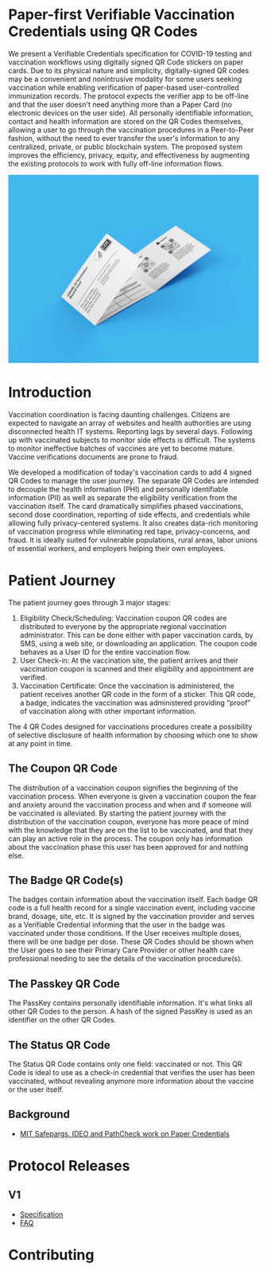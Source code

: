 # Paper-first Verifiable Vaccination Credentials using QR Codes

We present a Verifiable Credentials specification for COVID-19 testing and vaccination workflows using digitally signed QR Code stickers on paper cards. Due to its physical nature and simplicity, digitally-signed QR codes may be a convenient and nonintrusive modality for some users seeking vaccination while enabling verification of paper-based user-controlled immunization records. The protocol expects the verifier app to be off-line and that the user doesn't need anything more than a Paper Card (no electronic devices on the user side). All personally identifiable information, contact and health information are stored on the QR Codes themselves, allowing a user to go through the vaccination procedures in a Peer-to-Peer fashion, without the need to ever transfer the user's information to any centralized, private, or public blockchain system. The proposed system improves the efficiency, privacy, equity, and effectiveness by augmenting the existing protocols to work with fully off-line information flows. 

<p align="center"><img src="https://github.com/Path-Check/vaccine-diary/blob/main/Resources/card_visualization.gif" alt="App_gif" width="650" style="margin: auto"/></p>

# Introduction

Vaccination coordination is facing daunting challenges. Citizens are expected to navigate an array of websites and health authorities are using disconnected health IT systems. Reporting lags by several days. Following up with vaccinated subjects to monitor side effects is difficult. The systems to monitor ineffective batches of vaccines are yet to become mature. Vaccine verifications documents are prone to fraud.

We developed a modification of today's vaccination cards to add 4 signed QR Codes to manage the user journey. The separate QR Codes are intended to decouple the health information (PHI) and personally identifiable information (PII) as well as separate the eligibility verification from the vaccination itself. The card dramatically simplifies phased vaccinations, second dose coordination, reporting of side effects, and credentials while allowing fully privacy-centered systems. It also creates data-rich monitoring of vaccination progress while eliminating red tape, privacy-concerns, and fraud. It is ideally suited for vulnerable populations, rural areas, labor unions of essential workers, and employers helping their own employees.

# Patient Journey

The patient journey goes through 3 major stages:
1. Eligibility Check/Scheduling: Vaccination coupon QR codes are distributed to everyone by the appropriate regional vaccination administrator. This can be done either with paper vaccination cards, by SMS, using a web site, or downloading an application. The coupon code behaves as a User ID for the entire vaccination flow. 
2. User Check-in: At the vaccination site, the patient arrives and their vaccination coupon is scanned and their eligibility and appointment are verified.
3. Vaccination Certificate: Once the vaccination is administered, the patient receives another QR code in the form of a sticker. This QR code, a badge, indicates the vaccination was administered providing “proof” of vaccination along with other important information.

The 4 QR Codes designed for vaccinations procedures create a possibility of selective disclosure of health information by choosing which one to show at any point in time. 

## The Coupon QR Code

The distribution of a vaccination coupon signifies the beginning of the vaccination process. When everyone is given a vaccination coupon the fear and anxiety around the vaccination process and when and if someone will be vaccinated is alleviated. By starting the patient journey with the distribution of the vaccination coupon, everyone has more peace of mind with the knowledge that they are on the list to be vaccinated, and that they can play an active role in the process. The coupon only has information about the vaccination phase this user has been approved for and nothing else. 

## The Badge QR Code(s)

The badges contain information about the vaccination itself. Each badge QR code is a full health record for a single vaccination event, including vaccine brand, dosage, site, etc. It is signed by the vaccination provider and serves as a Verifiable Credential informing that the user in the badge was vaccinated under those conditions. If the User receives multiple doses, there will be one badge per dose. These QR Codes should be shown when the User goes to see their Primary Care Provider or other health care professional needing to see the details of the vaccination procedure(s). 

## The Passkey QR Code

The PassKey contains personally identifiable information. It's what links all other QR Codes to the person. A hash of the signed PassKey is used as an identifier on the other QR Codes. 

## The Status QR Code

The Status QR Code contains only one field: vaccinated or not. This QR Code is ideal to use as a check-in credential that verifies the user has been vaccinated, without revealing anymore more information about the vaccine or the user itself. 

## Background

* [MIT Safepargs, IDEO and PathCheck work on Paper Credentials](https://github.com/Path-Check/vaccine-diary)


# Protocol Releases

## V1

* [Specification](SPECIFICATION.md)
* [FAQ](FAQ.md)

# Contributing
